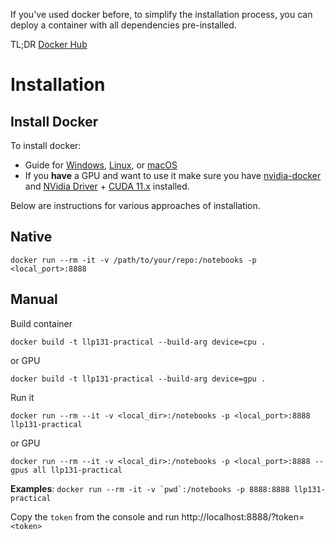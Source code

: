 If you've used docker before, to simplify the installation process, you can deploy a container with all dependencies pre-installed.

TL;DR [Docker Hub](https://hub.docker.com/r/lboromil/llp131-practical)

# Installation

## Install Docker

To install docker:

- Guide for [Windows](https://docs.docker.com/docker-for-windows/), [Linux](https://docs.docker.com/engine/installation/), or [macOS](https://docs.docker.com/docker-for-mac/)
- If you **have** a GPU and want to use it make sure you have [nvidia-docker](https://github.com/NVIDIA/nvidia-docker) and [NVidia Driver](https://www.nvidia.com/en-us/drivers/unix/) + [CUDA 11.x](https://developer.nvidia.com/cuda-downloads) installed.

Below are instructions for various approaches of installation.

## Native

```
docker run --rm -it -v /path/to/your/repo:/notebooks -p <local_port>:8888
```

## Manual

Build container

```
docker build -t llp131-practical --build-arg device=cpu .
```

or GPU

```
docker build -t llp131-practical --build-arg device=gpu .
```

Run it

```
docker run --rm --it -v <local_dir>:/notebooks -p <local_port>:8888 llp131-practical
```

or GPU

```
docker run --rm --it -v <local_dir>:/notebooks -p <local_port>:8888 --gpus all llp131-practical
```

**Examples**: `` docker run --rm -it -v `pwd`:/notebooks -p 8888:8888 llp131-practical ``

Copy the `token` from the console and run http://localhost:8888/?token=`<token>`
